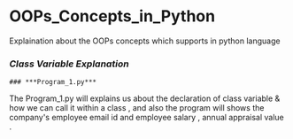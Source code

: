 # OOPs_Concepts_in_Python
Explaination about the OOPs concepts which supports in python language

### ***Class Variable Explanation***

    ### ***Program_1.py***
  
   The Program_1.py will explains us about the declaration of class variable & how we can call it within a class , and also the program will shows the company's employee email id
and employee salary , annual appraisal value .

  
